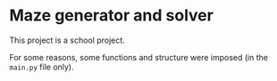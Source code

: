 # Maze generator and solver

This project is a school project.

For some reasons, some functions and structure were imposed (in the `main.py` file only).